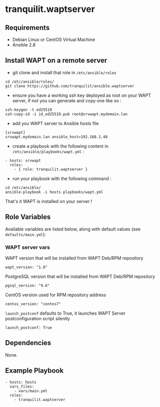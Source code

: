 # tranquilit.waptserver

## Requirements

* Debian Linux or CentOS Virtual Machine
* Ansible 2.8 

## Install WAPT on a remote server

* git clone and install that role in `/etc/ansible/roles`

```
cd /etc/ansible/roles/
git clone https://github.com/tranquilit/ansible.waptserver
```

* ensure you have a working ssh key deployed as root on your WAPT server, if not you can generate and copy one like so :

```
ssh-keygen -t ed25519
ssh-copy-id -i id_ed25519.pub root@srvwapt.mydomain.lan
```

* add you WAPT server to Ansible hosts file

```
[srvwapt]
srvwapt.mydomain.lan ansible_host=192.168.1.40
```

* create a playbook with the following content in `/etc/ansible/playbooks/wapt.yml` :

```
- hosts: srvwapt
  roles:
    - { role: tranquilit.waptserver }
```

* run your playbook with the following command :

```
cd /etc/ansible/
ansible-playbook -i hosts playbooks/wapt.yml
```

That's it WAPT is installed on your server !

## Role Variables

Available variables are listed below, along with default values (see `defaults/main.yml`):

### WAPT server vars

WAPT version that will be installed from WAPT Deb/RPM repository

    wapt_version: "1.8"

PostgreSQL version that will be installed from WAPT Deb/RPM repository

    pgsql_version: "9.6"

CentOS version used for RPM repository address

    centos_version: "centos7"

`launch_postconf` defaults to True, it launches WAPT Server postconfiguration script silently

    launch_postconf: True

## Dependencies

None.

## Example Playbook

    - hosts: hosts
      vars_files:
        - vars/main.yml
      roles:
        - tranquilit.waptserver
